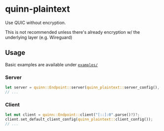 # quinn-plaintext

Use QUIC without encryption.

This is not recommended unless there's already encryption w/ the underlying layer (e.g. Wireguard)

## Usage

Basic examples are available under [`examples/`](examples)

### Server

```rust
let server = quinn::Endpoint::server(quinn_plaintext::server_config(), "[::]:0".parse()?)?;
// ...
```

### Client

```rust
let mut client = quinn::Endpoint::client("[::]:0".parse()?)?;
client.set_default_client_config(quinn_plaintext::client_config());
// ...
```